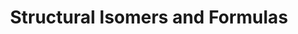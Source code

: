 ---
title: Structural Isomers and Formulas
description: Convert between structural, line, and skeletal formulas. Predict possible structural isomers associated with a molecular formula.
---